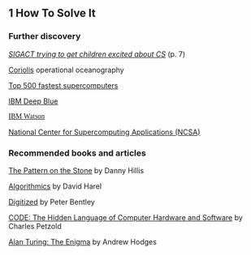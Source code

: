 ## 1  How To Solve It

### Further discovery

<a href="http://archive.cra.org/CRN/issues/9301.pdf"><em>SIGACT trying to get children excited about CS</em></a> (p. 7)

<a href="http://www.coriolis.eu.org/">Coriolis</a> operational oceanography

<a href="http://top500.org/">Top 500 fastest supercomputers</a>

<a href="http://www-03.ibm.com/ibm/history/ibm100/us/en/icons/deepblue/">IBM Deep Blue</a>

<a href="http://www.ibm.com/smarterplanet/us/en/ibmwatson/" style="font-size: 14px;"><span style="font-family: 'Trebuchet MS';">IBM Watson</span></a>

<a href="http://www.ncsa.illinois.edu/about/faq" target="_blank">National Center for Supercomputing Applications (NCSA)</a>

### Recommended books and articles

<u>The Pattern on the Stone</u> by Danny Hillis

<u>Algorithmics</u> by David Harel

<u>Digitized</u> by Peter Bentley

<u>CODE: The Hidden Language of Computer Hardware and Software</u> by Charles Petzold

<u>Alan Turing: The Enigma</u> by Andrew Hodges
